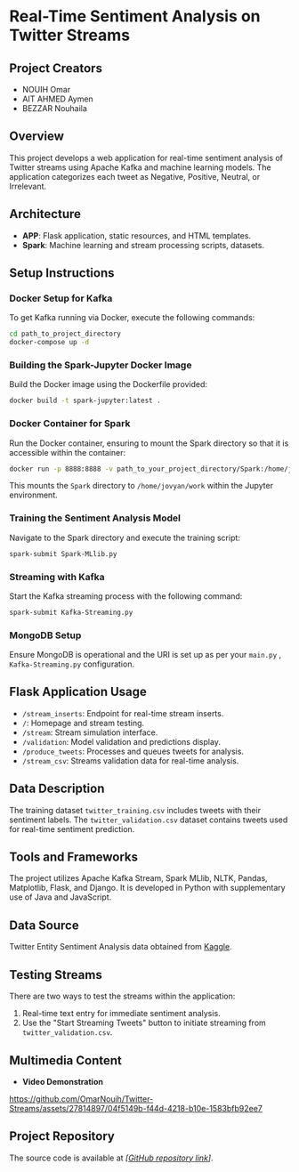# Real-Time Sentiment Analysis on Twitter Streams

## Project Creators
- NOUIH Omar
- AIT AHMED Aymen
- BEZZAR Nouhaila

## Overview
This project develops a web application for real-time sentiment analysis of Twitter streams using Apache Kafka and machine learning models. The application categorizes each tweet as Negative, Positive, Neutral, or Irrelevant.

## Architecture
- **APP**: Flask application, static resources, and HTML templates.
- **Spark**: Machine learning and stream processing scripts, datasets.

## Setup Instructions

### Docker Setup for Kafka
To get Kafka running via Docker, execute the following commands:
```bash
cd path_to_project_directory
docker-compose up -d
```

### Building the Spark-Jupyter Docker Image
Build the Docker image using the Dockerfile provided:
```bash
docker build -t spark-jupyter:latest .
```

### Docker Container for Spark
Run the Docker container, ensuring to mount the Spark directory so that it is accessible within the container:
```bash
docker run -p 8888:8888 -v path_to_your_project_directory/Spark:/home/jovyan/work spark-jupyter:latest
```
This mounts the `Spark` directory to `/home/jovyan/work` within the Jupyter environment.

### Training the Sentiment Analysis Model
Navigate to the Spark directory and execute the training script:
```bash
spark-submit Spark-MLlib.py
```

### Streaming with Kafka
Start the Kafka streaming process with the following command:
```bash
spark-submit Kafka-Streaming.py
```

### MongoDB Setup
Ensure MongoDB is operational and the URI is set up as per your `main.py` , `Kafka-Streaming.py` configuration.

## Flask Application Usage
- `/stream_inserts`: Endpoint for real-time stream inserts.
- `/`: Homepage and stream testing.
- `/stream`: Stream simulation interface.
- `/validation`: Model validation and predictions display.
- `/produce_tweets`: Processes and queues tweets for analysis.
- `/stream_csv`: Streams validation data for real-time analysis.

## Data Description
The training dataset `twitter_training.csv` includes tweets with their sentiment labels. The `twitter_validation.csv` dataset contains tweets used for real-time sentiment prediction.

## Tools and Frameworks
The project utilizes Apache Kafka Stream, Spark MLlib, NLTK, Pandas, Matplotlib, Flask, and Django. It is developed in Python with supplementary use of Java and JavaScript.

## Data Source
Twitter Entity Sentiment Analysis data obtained from [Kaggle](https://www.kaggle.com/datasets/jp797498e/twitter-entity-sentiment-analysis).

## Testing Streams
There are two ways to test the streams within the application:
1. Real-time text entry for immediate sentiment analysis.
2. Use the "Start Streaming Tweets" button to initiate streaming from `twitter_validation.csv`.

## Multimedia Content
- **Video Demonstration**

https://github.com/OmarNouih/Twitter-Streams/assets/27814897/04f5149b-f44d-4218-b10e-1583bfb92ee7

 

## Project Repository
The source code is available at _[[GitHub repository link](https://github.com/OmarNouih/Twitter-Streams/)]_.
